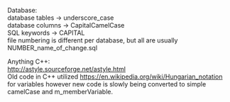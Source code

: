 Database:\
database tables -> underscore_case\
database columns -> CapitalCamelCase\
SQL keywords -> CAPITAL\
file numbering is different per database, but all are usually NUMBER_name_of_change.sql

Anything C++:\
http://astyle.sourceforge.net/astyle.html \
Old code in C++ utilized https://en.wikipedia.org/wiki/Hungarian_notation for variables however new code is slowly being converted to simple camelCase and
m_memberVariable.